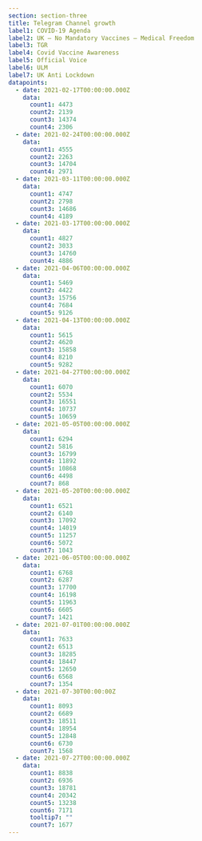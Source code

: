 ```yaml
---
section: section-three
title: Telegram Channel growth
label1: COVID-19 Agenda
label2: UK – No Mandatory Vaccines – Medical Freedom
label3: TGR
label4: Covid Vaccine Awareness
label5: Official Voice
label6: ULM
label7: UK Anti Lockdown
datapoints:
  - date: 2021-02-17T00:00:00.000Z
    data:
      count1: 4473
      count2: 2139
      count3: 14374
      count4: 2306
  - date: 2021-02-24T00:00:00.000Z
    data:
      count1: 4555
      count2: 2263
      count3: 14704
      count4: 2971
  - date: 2021-03-11T00:00:00.000Z
    data:
      count1: 4747
      count2: 2798
      count3: 14686
      count4: 4189
  - date: 2021-03-17T00:00:00.000Z
    data:
      count1: 4827
      count2: 3033
      count3: 14760
      count4: 4886
  - date: 2021-04-06T00:00:00.000Z
    data:
      count1: 5469
      count2: 4422
      count3: 15756
      count4: 7684
      count5: 9126
  - date: 2021-04-13T00:00:00.000Z
    data:
      count1: 5615
      count2: 4620
      count3: 15858
      count4: 8210
      count5: 9282
  - date: 2021-04-27T00:00:00.000Z
    data:
      count1: 6070
      count2: 5534
      count3: 16551
      count4: 10737
      count5: 10659
  - date: 2021-05-05T00:00:00.000Z
    data:
      count1: 6294
      count2: 5816
      count3: 16799
      count4: 11892
      count5: 10868
      count6: 4498
      count7: 868
  - date: 2021-05-20T00:00:00.000Z
    data:
      count1: 6521
      count2: 6140
      count3: 17092
      count4: 14019
      count5: 11257
      count6: 5072
      count7: 1043
  - date: 2021-06-05T00:00:00.000Z
    data:
      count1: 6768
      count2: 6287
      count3: 17700
      count4: 16198
      count5: 11963
      count6: 6605
      count7: 1421
  - date: 2021-07-01T00:00:00.000Z
    data:
      count1: 7633
      count2: 6513
      count3: 18285
      count4: 18447
      count5: 12650
      count6: 6568
      count7: 1354
  - date: 2021-07-30T00:00:00Z
    data:
      count1: 8093
      count2: 6689
      count3: 18511
      count4: 18954
      count5: 12848
      count6: 6730
      count7: 1568
  - date: 2021-07-27T00:00:00.000Z
    data:
      count1: 8838
      count2: 6936
      count3: 18781
      count4: 20342
      count5: 13238
      count6: 7171
      tooltip7: ""
      count7: 1677
---
```

